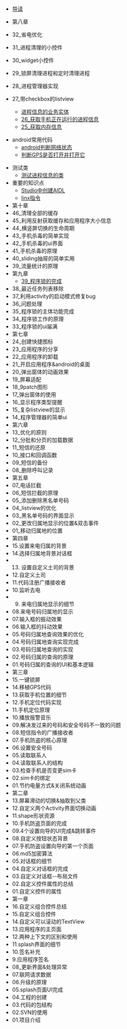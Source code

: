 
* [导读](README.md)


* 第八章
* 32_省电优化
* 31_进程清理的小控件
* 30_widget小控件
* 29_锁屏清理进程和定时清理进程
* 28_进程管理器实现
* 27_带checkbox的listview
    * [进程信息的业务实体](app/src/main/java/com/qzd/mobilesafe/domain/TaskInfo.java)
    * [26_获取手机正在运行的进程信息](app/src/main/java/com/qzd/mobilesafe/engine/TaskInfoProvider.java)
    * [25_获取内存信息](app/src/main/java/com/qzd/mobilesafe/utils/SystemInfoUtils.java)
-  android常用代码
    * [android判断网络状态](resource/Android常用代码/android判断网络状态.txt)
    * [判断GPS是否打开并打开它](resource/Android常用代码/判断GPS是否打开并打开它.md)
* 测试类
    * [测试进程信息的类](app/src/main/java/com/qzd/mobilesafe/test/TestTaskInfoProvider.java)
* 重要的知识点
    * [Studio中创建AIDL](resource/Studio中创建AIDL.md)
    * [linx指令](resource/linx指令.md)
* 第十章
* 46_清理全部的缓存
* 45_利用反射获取缓存和应用程序大小信息
* 44_横竖屏切换的生命周期
* 43_手机杀毒的简单实现
* 42_手机杀毒的ui界面
* 41_手机杀毒的原理
* 40_sliding抽屉的简单实用
* 39_流量统计的原理
* 第九章
    * [39_程序锁的完成](app/src/main/java/com/qzd/mobilesafe/service/WatchDogService.java)
* 38_最近任务列表移除
* 37_利用activity的启动模式修复bug
* 36_问题处理
* 35_程序锁的主体功能完成
* 34_程序锁工作的原理
* 33_程序锁的ui届满
* 第七章
* 24_创建快捷图标
* 23_应用程序的分享
* 22_应用程序的卸载
* 21_开启应用程序&android的桌面
* 20_弹出窗体的动画效果
* 19_屏幕适配
* 18_9patch图形
* 17_弹出窗体的使用
* 16_显示程序类型提醒
* 15_复杂listview的显示
* 14_程序管理器的简单ui
* 第六章
* 13_优化的原则
* 12_分批和分页的加载数据
* 11_短信的还原
* 10_接口和回调函数
* 09_短信的备份
* 08_删除呼叫记录
* 第五章
* 07_电话拦截
* 06_短信拦截的原理
* 05_添加删除黑名单号码
* 04_listview的优化
* 03_黑名单号码的界面显示
* 02_更改归属地显示的位置&双击事件
* 01_移动归属地的位置
* 第四章
* 15.设置来电归属的背景
* 14.选择归属地背景对话框
* 13. 设置自定义土司的背景
* 12.自定义土司
* 11.代码注册广播接收者
* 10.监听去电
* 09. 来电归属地显示的细节
* 08.来电号码归属地的显示
* 07.输入框的振动效果
* 06.输入框的抖动效果
* 05.号码归属地查询效果的优化
* 04.号码归属地查询实现完成
* 03.号码归属地查询的实现
* 02.号码归属的查询的原理
* 01.号码归属的查询的UI和基本逻辑
* 第三章
* 15.一键锁屏
* 14.移植GPS代码
* 13.获取手机位置的细节
* 12.手机定位代码实现
* 11.手机定位原理
* 10.播放报警音乐
* 09.解决发过来的号码和安全号码不一致的问题
* 08.短信指令的广播接收者
* 07.手机防盗的核心原理
* 06.设置安全号码
* 05.读取联系人
* 04.读取联系人的结构
* 03.检查手机是否变更sim卡
* 02.sim卡的绑定
* 01.节约电量方式&关闭系统动画
* 第二章
* 13.屏幕滑动的切换&抽取到父类
* 12.自定义两个Activity界面切换动画
* 11.shape形状资源
* 10.手机防盗页面的完成
* 09.4个设置向导的UI完成&跳转事件
* 08.自定义按钮状态背景
* 07.手机防盗设置向导的第一个页面
* 06.md5加密算法
* 05.对话框的细节
* 04.自定义对话框的完成
* 03.自定义对话框--布局文件
* 02.自定义控件属性的总结
* 01.自定义控件的属性
* 第一章
* 16.自定义组合控件总结
* 15.自定义组合控件
* 14.自定义可以滚动的TextView
* 13.应用程序的主页面
* 12.两种上下文的区别和使用
* 11.splash界面的细节
* 10.签名补充
* 9.应用程序签名
* 08_更新界面&处理异常
* 07.联网请求数据
* 06.升级的原理
* 05.splash页面UI完成
* 04.工程的创建
* 03.代码的包结构
* 02.SVN的使用
* 01.项目介绍




